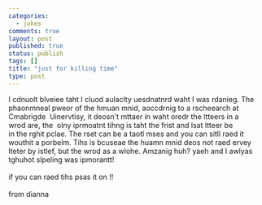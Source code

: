 ```yaml
--- 
categories: 
  - jokes
comments: true
layout: post
published: true
status: publish
tags: []
title: "just for killing time"
type: post
---
```

<div id="msgcns!3725CC0EE38B1F6!968" class="bvMsg">I cdnuolt blveiee taht I cluod aulaclty uesdnatnrd waht I was rdanieg. The<br>phaonmneal pweor of the hmuan mnid, aoccdrnig to a rscheearch at<br>Cmabrigde  Uinervtisy, it deosn't mttaer in waht oredr the ltteers in a<br>wrod are, the  olny iprmoatnt tihng is taht the frist and lsat ltteer be<br>in the rghit pclae. The rset can be a taotl mses and you can sitll raed it wouthit a porbelm. Tihs is bcuseae the huamn mnid deos not raed ervey lteter by istlef, but the wrod as a wlohe. Amzanig huh? yaeh and I awlyas tghuhot slpeling was ipmorantt! <br><br>if you can raed tihs psas it on !!<br><br>from dianna<br>
</div>
